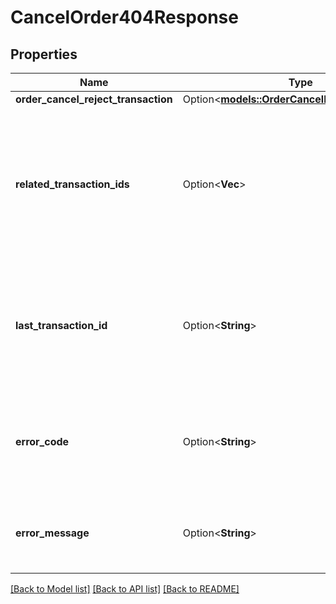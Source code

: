# CancelOrder404Response

## Properties

Name | Type | Description | Notes
------------ | ------------- | ------------- | -------------
**order_cancel_reject_transaction** | Option<[**models::OrderCancelRejectTransaction**](OrderCancelRejectTransaction.md)> |  | [optional]
**related_transaction_ids** | Option<**Vec<String>**> | The IDs of all Transactions that were created while satisfying the request. Only present if the Account exists. | [optional]
**last_transaction_id** | Option<**String**> | The ID of the most recent Transaction created for the Account. Only present if the Account exists. | [optional]
**error_code** | Option<**String**> | The code of the error that has occurred. This field may not be returned for some errors. | [optional]
**error_message** | Option<**String**> | The human-readable description of the error that has occurred. | [optional]

[[Back to Model list]](../README.md#documentation-for-models) [[Back to API list]](../README.md#documentation-for-api-endpoints) [[Back to README]](../README.md)



